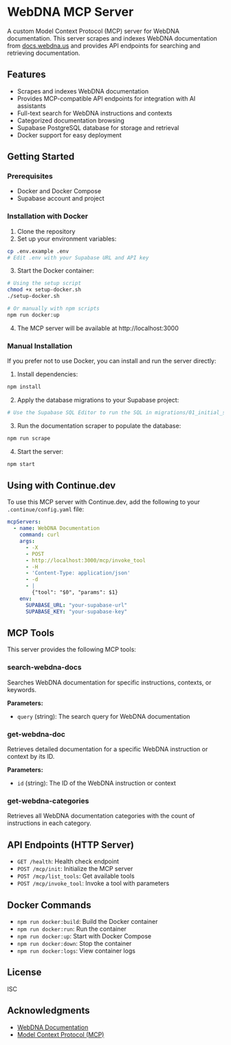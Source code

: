 # WebDNA MCP Server

A custom Model Context Protocol (MCP) server for WebDNA documentation. This server scrapes and indexes WebDNA documentation from [docs.webdna.us](https://docs.webdna.us/) and provides API endpoints for searching and retrieving documentation.

## Features

- Scrapes and indexes WebDNA documentation
- Provides MCP-compatible API endpoints for integration with AI assistants
- Full-text search for WebDNA instructions and contexts
- Categorized documentation browsing
- Supabase PostgreSQL database for storage and retrieval
- Docker support for easy deployment

## Getting Started

### Prerequisites

- Docker and Docker Compose
- Supabase account and project

### Installation with Docker

1. Clone the repository
2. Set up your environment variables:
```bash
cp .env.example .env
# Edit .env with your Supabase URL and API key
```

3. Start the Docker container:
```bash
# Using the setup script
chmod +x setup-docker.sh
./setup-docker.sh

# Or manually with npm scripts
npm run docker:up
```

4. The MCP server will be available at http://localhost:3000

### Manual Installation

If you prefer not to use Docker, you can install and run the server directly:

1. Install dependencies:
```bash
npm install
```

2. Apply the database migrations to your Supabase project:
```bash
# Use the Supabase SQL Editor to run the SQL in migrations/01_initial_setup.sql
```

3. Run the documentation scraper to populate the database:
```bash
npm run scrape
```

4. Start the server:

```bash
npm start
```

## Using with Continue.dev

To use this MCP server with Continue.dev, add the following to your `.continue/config.yaml` file:

```yaml
mcpServers:
  - name: WebDNA Documentation
    command: curl
    args:
      - -X
      - POST
      - http://localhost:3000/mcp/invoke_tool
      - -H
      - 'Content-Type: application/json'
      - -d
      - |
        {"tool": "$0", "params": $1}
    env:
      SUPABASE_URL: "your-supabase-url"
      SUPABASE_KEY: "your-supabase-key"
```

## MCP Tools

This server provides the following MCP tools:

### search-webdna-docs

Searches WebDNA documentation for specific instructions, contexts, or keywords.

**Parameters:**
- `query` (string): The search query for WebDNA documentation

### get-webdna-doc

Retrieves detailed documentation for a specific WebDNA instruction or context by its ID.

**Parameters:**
- `id` (string): The ID of the WebDNA instruction or context

### get-webdna-categories

Retrieves all WebDNA documentation categories with the count of instructions in each category.

## API Endpoints (HTTP Server)

- `GET /health`: Health check endpoint
- `POST /mcp/init`: Initialize the MCP server
- `POST /mcp/list_tools`: Get available tools
- `POST /mcp/invoke_tool`: Invoke a tool with parameters

## Docker Commands

- `npm run docker:build`: Build the Docker container
- `npm run docker:run`: Run the container
- `npm run docker:up`: Start with Docker Compose
- `npm run docker:down`: Stop the container
- `npm run docker:logs`: View container logs

## License

ISC

## Acknowledgments

- [WebDNA Documentation](https://docs.webdna.us/)
- [Model Context Protocol (MCP)](https://github.com/anthropics/model-context-protocol)
